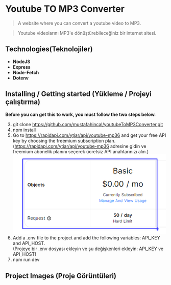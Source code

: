 # **Youtube TO MP3 Converter**

> A website where you can convert a youtube video to MP3.

> Youtube videolarını MP3'e dönüştürebileceğiniz bir internet sitesi.

## **Technologies(Teknolojiler)**

- **NodeJS**
- **Express**
- **Node-Fetch**
- **Dotenv**

## **Installing / Getting started (Yükleme / Projeyi çalıştırma)**

**Before you can get this to work, you must follow the two steps below.**

3. git clone https://github.com/mustafahincal/youtubeToMP3Converter.git
4. npm install
5. Go to https://rapidapi.com/ytjar/api/youtube-mp36 and get your free API key by choosing the freemium subscription plan. <br> (https://rapidapi.com/ytjar/api/youtube-mp36 adresine gidin ve freemium abonelik planını seçerek ücretsiz API anahtarınızı alın.)
   ![](./readme/rapidapi-plan.png)
6. Add a .env file to the project and add the following variables: API_KEY and API_HOST.
   <br> (Projeye bir .env dosyası ekleyin ve şu değişkenleri ekleyin: API_KEY ve API_HOST)
7. npm run dev

## **Project Images (Proje Görüntüleri)**
